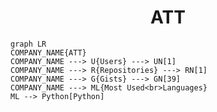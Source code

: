 <h1 align="center">ATT</h1>

```mermaid
graph LR
COMPANY_NAME{ATT}
COMPANY_NAME ---> U{Users} ---> UN[1]
COMPANY_NAME ---> R{Repositories} ---> RN[1]
COMPANY_NAME ---> G{Gists} ---> GN[39]
COMPANY_NAME ---> ML{Most Used<br>Languages}
ML --> Python[Python]
```

